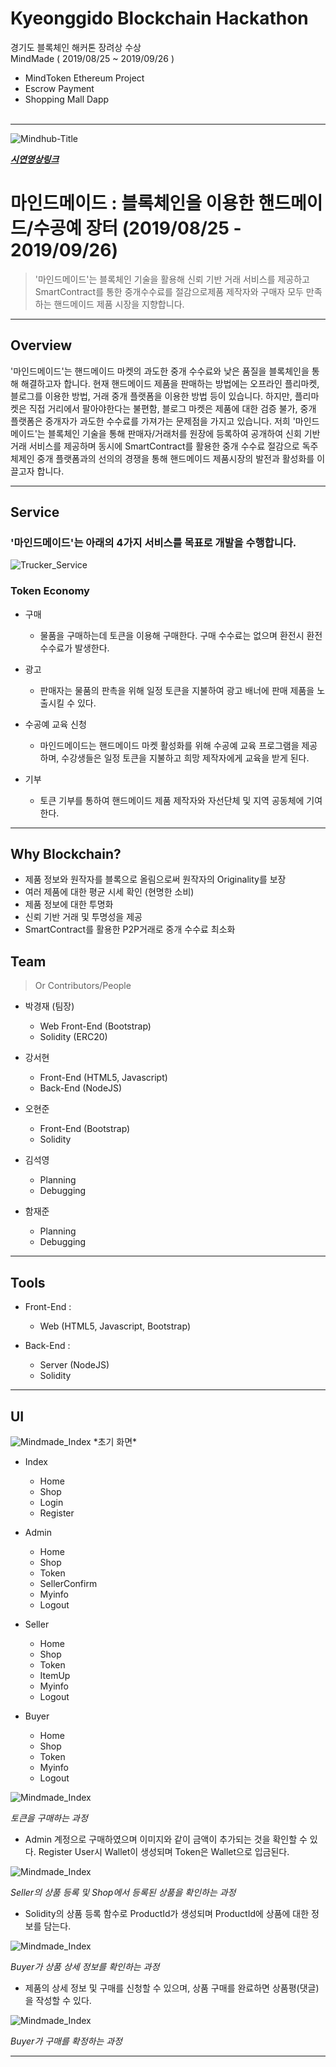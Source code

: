# Kyeonggido Blockchain Hackathon
경기도 블록체인 해커톤 장려상 수상 <br>
MindMade ( 2019/08/25 ~ 2019/09/26 )
 - MindToken Ethereum Project
 - Escrow Payment
 - Shopping Mall Dapp <br><br>
<hr>

<img src="https://user-images.githubusercontent.com/52062612/72350939-b5660800-3722-11ea-9687-ae1f348c713d.jpg" title="Mindhub" alt="Mindhub-Title"></a>

<a href="https://www.youtube.com/watch?v=nsK8G63_SCI&t=17s">***시연영상링크***</a>

# 마인드메이드 : 블록체인을 이용한 핸드메이드/수공예 장터 (2019/08/25 - 2019/09/26)

> '마인드메이드'는 블록체인 기술을 활용해 신뢰 기반 거래 서비스를 제공하고 SmartContract를 통한 중개수수료를 절감으로제품 제작자와 구매자 모두 만족하는 핸드메이드 제품 시장을 지향합니다.

<hr/>

## Overview

'마인드메이드'는 핸드메이드 마켓의 과도한 중개 수수료와 낮은 품질을 블록체인을 통해 해결하고자 합니다. 현재 핸드메이드 제품을 판매하는 방법에는 오프라인 플리마켓, 블로그를 이용한 방법, 거래 중개 플랫폼을 이용한 방법 등이 있습니다. 하지만, 플리마켓은 직접 거리에서 팔아야한다는 불편함, 블로그 마켓은 제품에 대한 검증 불가, 중개 플랫폼은 중개자가 과도한 수수료를 가져가는 문제점을 가지고 있습니다. 저희 '마인드메이드'는 블록체인 기술을 통해 판매자/거래처를 원장에 등록하여 공개하여 신회 기반 거래 서비스를 제공하며 동시에 SmartContract를 활용한 중개 수수료 절감으로 독주 체제인 중개 플랫폼과의 선의의 경쟁을 통해 핸드메이드 제품시장의 발전과 활성화를 이끌고자 합니다.

---

## Service

### '마인드메이드'는 아래의 4가지 서비스를 목표로 개발을 수행합니다.

<img src="https://user-images.githubusercontent.com/52062612/72432978-b018c400-37db-11ea-8493-cfa975e21222.jpg" title="Trucker_Service" alt="Trucker_Service">

### Token Economy
- 구매
  - 물품을 구매하는데 토큰을 이용해 구매한다. 구매 수수료는 없으며 환전시 환전 수수료가 발생한다.

- 광고
  - 판매자는 물품의 판촉을 위해 일정 토큰을 지불하여 광고 배너에 판매 제품을 노출시킬 수 있다.

- 수공예 교육 신청
  - 마인드메이드는 핸드메이드 마켓 활성화를 위해 수공예 교육 프로그램을 제공하며, 수강생들은 일정 토큰을 지불하고 희망 제작자에게 교육을 받게 된다.
 
- 기부
  - 토큰 기부를 통하여 핸드메이드 제품 제작자와 자선단체 및 지역 공동체에 기여한다.

---
## Why Blockchain?
- 제품 정보와 원작자를 블록으로 올림으로써 원작자의 Originality를 보장
- 여러 제품에 대한 평균 시세 확인 (현명한 소비)
- 제품 정보에 대한 투명화
- 신뢰 기반 거래 및 투명성을 제공
- SmartContract를 활용한 P2P거래로 중개 수수료 최소화

## Team

> Or Contributors/People

- 박경재 (팀장)
  - Web Front-End (Bootstrap)
  - Solidity (ERC20)
  
- 강서현
  - Front-End (HTML5, Javascript)
  - Back-End (NodeJS)

- 오현준
  - Front-End (Bootstrap)
  - Solidity

- 김석영
  - Planning
  - Debugging
  
- 함재준
  - Planning
  - Debugging
---

## Tools

- Front-End : 
  - Web (HTML5, Javascript, Bootstrap)

- Back-End : 
  - Server (NodeJS)
  - Solidity

---
## UI
<img src="https://user-images.githubusercontent.com/52062612/72433536-e0149700-37dc-11ea-816a-be759d516af0.jpg" title="Mindmade_Index" alt="Mindmade_Index">
*초기 화면* 

- Index
  - Home
  - Shop
  - Login
  - Register

- Admin
  - Home
  - Shop
  - Token
  - SellerConfirm
  - Myinfo
  - Logout
  
- Seller
  - Home
  - Shop
  - Token
  - ItemUp
  - Myinfo
  - Logout
  
- Buyer
  - Home
  - Shop
  - Token
  - Myinfo
  - Logout

<img src="https://user-images.githubusercontent.com/52062612/72433689-426d9780-37dd-11ea-9b71-d4e6c203e4dd.jpg" title="Mindmade_Index" alt="Mindmade_Index">

*토큰을 구매하는 과정* 

- Admin 계정으로 구매하였으며 이미지와 같이 금액이 추가되는 것을 확인할 수 있다. Register User시 Wallet이 생성되며 Token은 Wallet으로 입금된다.

<img src="https://user-images.githubusercontent.com/52062612/72433747-59ac8500-37dd-11ea-88fd-6fd11b411ca5.jpg" title="Mindmade_Index" alt="Mindmade_Index">

*Seller의 상품 등록 및 Shop에서 등록된 상품을 확인하는 과정*

- Solidity의 상품 등록 함수로 ProductId가 생성되며 ProductId에 상품에 대한 정보를 담는다.

<img src="https://user-images.githubusercontent.com/52062612/72433777-7052dc00-37dd-11ea-87a2-f8cb0d1ccba9.jpg" title="Mindmade_Index" alt="Mindmade_Index">

*Buyer가 상품 상세 정보를 확인하는 과정*

- 제품의 상세 정보 및 구매를 신청할 수 있으며, 상품 구매를 완료하면 상품평(댓글)을 작성할 수 있다.

<img src="https://user-images.githubusercontent.com/52062612/72433850-9a0c0300-37dd-11ea-8d0d-93af913b58d1.jpg" title="Mindmade_Index" alt="Mindmade_Index">

*Buyer가 구매를 확정하는 과정*



---
